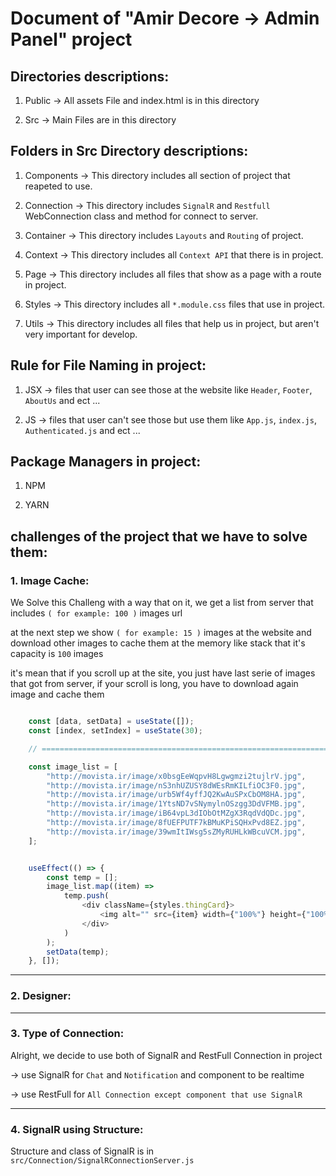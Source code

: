 # Document of "Amir Decore -> Admin Panel" project

## Directories descriptions:

1. Public -> All assets File and index.html is in this directory

2. Src -> Main Files are in this directory

## Folders in Src Directory descriptions:

1. Components -> This directory includes all section of project that reapeted to use.

2. Connection -> This directory includes `SignalR` and `Restfull` WebConnection class and method for connect to server.

3. Container -> This directory includes `Layouts` and `Routing` of project.

4. Context -> This directory includes all `Context API` that there is in project.

5. Page -> This directory includes all files that show as a page with a route in project.

6. Styles -> This directory includes all `*.module.css` files that use in project.

7. Utils -> This directory includes all files that help us in project, but aren't very important for develop.

## Rule for File Naming in project:

1. JSX -> files that user can see those at the website like `Header`, `Footer`, `AboutUs` and ect ...

2. JS -> files that user can't see those but use them like `App.js`, `index.js`, `Authenticated.js` and ect ...

## Package Managers in project:

1. NPM

2. YARN

## challenges of the project that we have to solve them:

### 1. Image Cache:

We Solve this Challeng with a way that on it, we get a list from server that includes `( for example: 100 )` images url

at the next step we show `( for example: 15 )` images at the website and download other images to cache them at the memory
like stack that it's capacity is `100` images

it's mean that if you scroll up at the site, you just have last serie of images that got from server,
if your scroll is long, you have to download again image and cache them

```javaScript

    const [data, setData] = useState([]);
    const [index, setIndex] = useState(30);

    // =================================================================

    const image_list = [
        "http://movista.ir/image/x0bsgEeWqpvH8Lgwgmzi2tujlrV.jpg",
        "http://movista.ir/image/nS3nhUZUSY8dWEsRmKILfiOC3F0.jpg",
        "http://movista.ir/image/urb5Wf4yffJQ2KwAuSPxCbOM8HA.jpg",
        "http://movista.ir/image/1YtsND7vSNymylnOSzgg3DdVFMB.jpg",
        "http://movista.ir/image/iB64vpL3dIObOtMZgX3RqdVdQDc.jpg",
        "http://movista.ir/image/8fUEFPUTF7kBMuKPiSQHxPvd8EZ.jpg",
        "http://movista.ir/image/39wmItIWsg5sZMyRUHLkWBcuVCM.jpg",
    ];


    useEffect(() => {
        const temp = [];
        image_list.map((item) =>
            temp.push(
                <div className={styles.thingCard}>
                    <img alt="" src={item} width={"100%"} height={"100%"} />
                </div>
            )
        );
        setData(temp);
    }, []);

```

---

### 2. Designer:

---

### 3. Type of Connection:

Alright, we decide to use both of SignalR and RestFull Connection in project

-> use SignalR for `Chat` and `Notification` and component to be realtime

-> use RestFull for `All Connection except component that use SignalR`

---

### 4. SignalR using Structure:

Structure and class of SignalR is in `src/Connection/SignalRConnectionServer.js`
